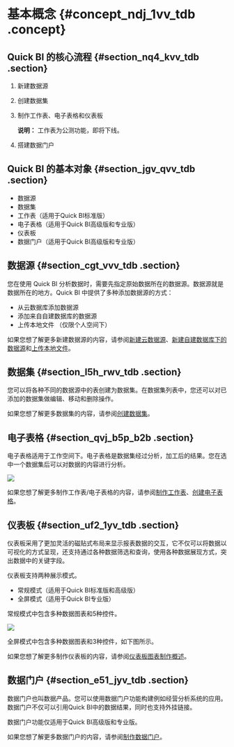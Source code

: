 # 基本概念 {#concept_ndj_1vv_tdb .concept}

## Quick BI 的核心流程 {#section_nq4_kvv_tdb .section}

1.  新建数据源
2.  创建数据集
3.  制作工作表、电子表格和仪表板

    **说明：** 工作表为公测功能，即将下线。

4.  搭建数据门户

## Quick BI 的基本对象 {#section_jgv_qvv_tdb .section}

-   数据源
-   数据集
-   工作表（适用于Quick BI标准版）
-   电子表格（适用于Quick BI高级版和专业版）
-   仪表板
-   数据门户（适用于Quick BI高级版和专业版）

## 数据源 {#section_cgt_vvv_tdb .section}

您在使用 Quick BI 分析数据时，需要先指定原始数据所在的数据源。数据源就是数据所在的地方。Quick BI 中提供了多种添加数据源的方式：

-   从云数据库添加数据源
-   添加来自自建数据库的数据源
-   上传本地文件 （仅限个人空间下）

如果您想了解更多新建数据源的内容，请参阅[新建云数据源](../../../../intl.zh-CN/快速入门/数据建模/管理数据源/新建云数据源.md#)、[新建自建数据库下的数据源](../../../../intl.zh-CN/快速入门/数据建模/管理数据源/新建自建数据库下的数据源.md#)和[上传本地文件](../../../../intl.zh-CN/快速入门/数据建模/管理数据源/上传本地文件.md#)。

## 数据集 {#section_l5h_rwv_tdb .section}

您可以将各种不同的数据源中的表创建为数据集。在数据集列表中，您还可以对已添加的数据集做编辑、移动和删除操作。

如果您想了解更多数据集的内容，请参阅[创建数据集](../../../../intl.zh-CN/快速入门/数据建模/管理数据集/创建数据集.md#)。

## 电子表格 {#section_qvj_b5p_b2b .section}

电子表格适用于工作空间下。电子表格是数据集经过分析，加工后的结果。您在选中一个数据集后可以对数据的内容进行分析。

![](http://static-aliyun-doc.oss-cn-hangzhou.aliyuncs.com/assets/img/9063/15332604751005_zh-CN.png)

如果您想了解更多制作工作表/电子表格的内容，请参阅[制作工作表](../../../../intl.zh-CN/快速入门/报表制作/电子表格概述.md#)、[创建电子表格](../../../../intl.zh-CN/快速入门/报表制作/创建电子表格.md#)。

## 仪表板 {#section_uf2_1yv_tdb .section}

仪表板采用了更加灵活的磁贴式布局来显示报表数据的交互，它不仅可以将数据以可视化的方式呈现，还支持通过各种数据筛选和查询，使用各种数据展现方式，突出数据中的关键字段。

仪表板支持两种展示模式。

-   常规模式（适用于Quick BI标准版和高级版）
-   全屏模式（适用于Quick BI专业版）

常规模式中包含多种数据图表和5种控件。

![](http://static-aliyun-doc.oss-cn-hangzhou.aliyuncs.com/assets/img/9063/15332604756896_zh-CN.png)

全屏模式中包含多种数据图表和3种控件，如下图所示。

如果您想了解更多制作仪表板的内容，请参阅[仪表板图表制作概述](../../../../intl.zh-CN/快速入门/报表制作/仪表板图表制作/仪表板图表制作概述.md#)。

## 数据门户 {#section_e51_jyv_tdb .section}

数据门户也叫数据产品。您可以使用数据门户功能构建例如经营分析系统的应用。数据门户不仅可以引用Quick BI中的数据结果，同时也支持外挂链接。

数据门户功能仅适用于Quick BI高级版和专业版。

 

如果您想了解更多数据门户的内容，请参阅[制作数据门户](../../../../intl.zh-CN/快速入门/制作数据门户.md#)。

